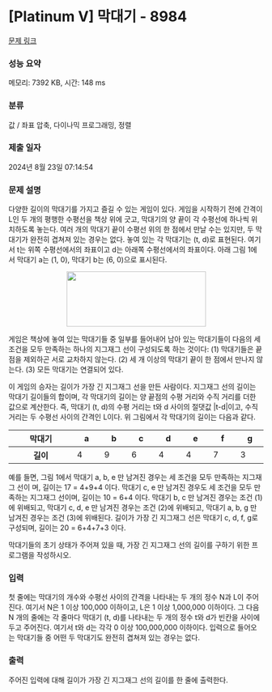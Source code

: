# [Platinum V] 막대기 - 8984 

[문제 링크](https://www.acmicpc.net/problem/8984) 

### 성능 요약

메모리: 7392 KB, 시간: 148 ms

### 분류

값 / 좌표 압축, 다이나믹 프로그래밍, 정렬

### 제출 일자

2024년 8월 23일 07:14:54

### 문제 설명

<p>다양한 길이의 막대기를 가지고 즐길 수 있는 게임이 있다. 게임을 시작하기 전에 간격이 L인 두 개의 평행한 수평선을 책상 위에 긋고, 막대기의 양 끝이 각 수평선에 하나씩 위치하도록 놓는다. 여러 개의 막대기 끝이 수평선 위의 한 점에서 만날 수는 있지만, 두 막대기가 완전히 겹쳐져 있는 경우는 없다. 놓여 있는 각 막대기는 (t, d)로 표현된다. 여기서 t는 위쪽 수평선에서의 좌표이고 d는 아래쪽 수평선에서의 좌표이다. 아래 그림 1에서 막대기 a는 (1, 0), 막대기 b는 (6, 0)으로 표시된다.</p>

<p style="text-align: center;"><img alt="" src="https://upload.acmicpc.net/e42a7cd7-e094-4df0-8388-b9deb74cc1c0/-/preview/" style="width: 275px; height: 109px;"></p>

<p>게임은 책상에 놓여 있는 막대기들 중 일부를 들어내어 남아 있는 막대기들이 다음의 세 조건을 모두 만족하는 하나의 지그재그 선이 구성되도록 하는 것이다: (1) 막대기들은 끝점을 제외하곤 서로 교차하지 않는다. (2) 세 개 이상의 막대기 끝이 한 점에서 만나지 않는다. (3) 모든 막대기는 연결되어 있다. </p>

<p>이 게임의 승자는 길이가 가장 긴 지그재그 선을 만든 사람이다. 지그재그 선의 길이는 막대기 길이들의 합이며, 각 막대기의 길이는 양 끝점의 수평 거리와 수직 거리를 더한 값으로 계산한다. 즉, 막대기 (t, d)의 수평 거리는 t와 d 사이의 절댓값 |t-d|이고, 수직 거리는 두 수평선 사이의 간격인 L이다. 위 그림에서 각 막대기의 길이는 다음과 같다.</p>

<table class="table table-bordered table-center-30 td-center th-center">
	<thead>
		<tr>
			<th style="width: 9%;">막대기</th>
			<th style="width: 3%">a</th>
			<th style="width: 3%">b</th>
			<th style="width: 3%">c</th>
			<th style="width: 3%">d</th>
			<th style="width: 3%">e</th>
			<th style="width: 3%">f</th>
			<th style="width: 3%">g</th>
		</tr>
	</thead>
	<tbody>
		<tr>
			<th>길이</th>
			<td>4</td>
			<td>9</td>
			<td>6</td>
			<td>4</td>
			<td>4</td>
			<td>7</td>
			<td>3</td>
		</tr>
	</tbody>
</table>

<p>예를 들면, 그림 1에서 막대기 a, b, e 만 남겨진 경우는 세 조건을 모두 만족하는 지그재그 선이 며, 길이는 17 = 4+9+4 이다. 막대기 c, e 만 남겨진 경우도 세 조건을 모두 만족하는 지그재그 선이며, 길이는 10 = 6+4 이다. 막대기 b, c 만 남겨진 경우는 조건 (1)에 위배되고, 막대기 c, d, e 만 남겨진 경우는 조건 (2)에 위배되고, 막대기 a, b, g 만 남겨진 경우는 조건 (3)에 위배된다. 길이가 가장 긴 지그재그 선은 막대기 c, d, f, g로 구성되며, 길이는 20 = 6+4+7+3 이다. </p>

<p>막대기들의 초기 상태가 주어져 있을 때, 가장 긴 지그재그 선의 길이를 구하기 위한 프로그램을 작성하시오.</p>

### 입력 

 <p>첫 줄에는 막대기의 개수와 수평선 사이의 간격을 나타내는 두 개의 정수 N과 L이 주어진다. 여기서 N은 1 이상 100,000 이하이고, L은 1 이상 1,000,000 이하이다. 그 다음 N 개의 줄에는 각 줄마다 막대기 (t, d)를 나타내는 두 개의 정수 t와 d가 빈칸을 사이에 두고 주어진다. 여기서 t와 d는 각각 0 이상 100,000,000 이하이다. 입력으로 들어오는 막대기들 중 어떤 두 막대기도 완전히 겹쳐져 있는 경우는 없다.</p>

### 출력 

 <p>주어진 입력에 대해 길이가 가장 긴 지그재그 선의 길이를 한 줄에 출력한다. </p>

